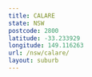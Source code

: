 ```yaml
---
title: CALARE
state: NSW
postcode: 2800
latitude: -33.233929
longitude: 149.116263
url: /nsw/calare/
layout: suburb
---
```

